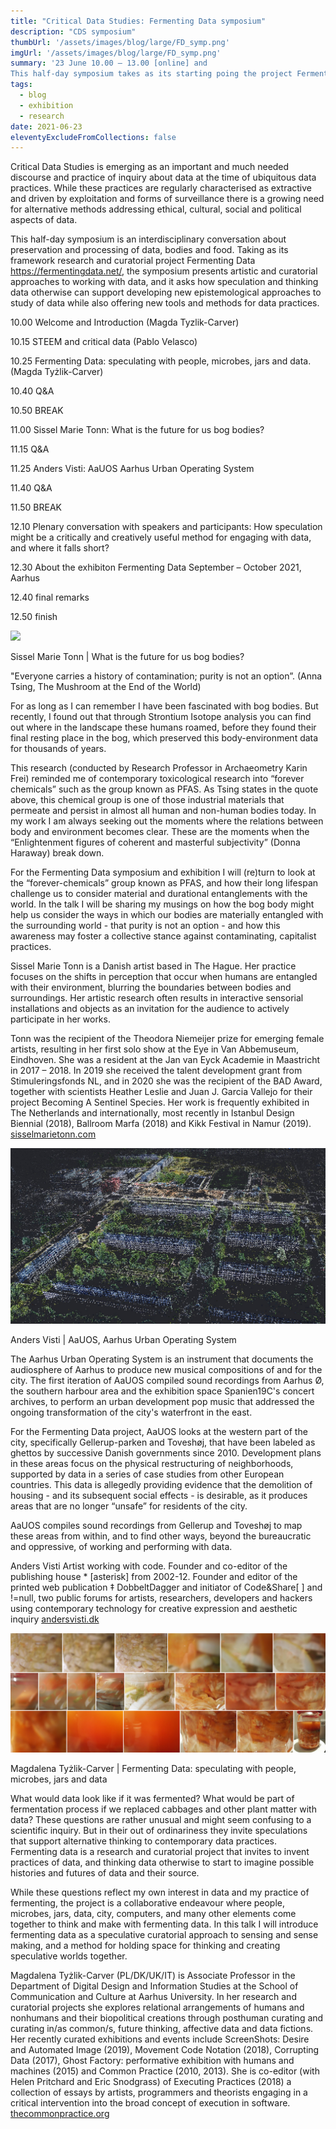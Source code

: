 ```yaml
---
title: "Critical Data Studies: Fermenting Data symposium"
description: "CDS symposium"
thumbUrl: '/assets/images/blog/large/FD_symp.png'
imgUrl: '/assets/images/blog/large/FD_symp.png'
summary: '23 June 10.00 – 13.00 [online] and 
This half-day symposium takes as its starting poing the project Fermenting Data to start an interdisciplinary conversation about preservation and processing of data, bodies, locations, and food..'
tags:
  - blog
  - exhibition
  - research
date: 2021-06-23
eleventyExcludeFromCollections: false
---
```


Critical Data Studies is emerging as an important and much needed discourse and practice of inquiry about data at the time of ubiquitous data practices. While these practices are regularly characterised as extractive and driven by exploitation and forms of surveillance there is a growing need for alternative methods addressing ethical, cultural, social and political aspects of data. 

This half-day symposium is an interdisciplinary conversation about preservation and processing of data, bodies and food. Taking as its framework research and curatorial project Fermenting Data https://fermentingdata.net/, the symposium presents artistic and curatorial approaches to working with data, and it asks how speculation and thinking data otherwise can support developing new epistemological approaches to study of data while also offering new tools and methods for data practices.

10.00 Welcome and Introduction (Magda Tyzlik-Carver)

10.15 STEEM and critical data (Pablo Velasco)

10.25 Fermenting Data: speculating with people, microbes, jars and data. (Magda Tyżlik-Carver)

10.40 Q&A

10.50 BREAK

11.00 Sissel Marie Tonn: What is the future for us bog bodies?

11.15 Q&A

11.25 Anders Visti: AaUOS Aarhus Urban Operating System

11.40 Q&A

11.50 BREAK

12.10 Plenary conversation with speakers and participants: How speculation might be a critically and creatively useful method for engaging with data, and where it falls short?

12.30 About the exhibiton Fermenting Data September – October 2021, Aarhus

12.40 final remarks

12.50 finish

<div class="columnImage">
  <img src="/assets/images/blog/large/Swamp_Underground.png"/>
  <div class="photoCreditNew"></div>
  </div>

Sissel Marie Tonn | What is the future for us bog bodies?


"Everyone carries a history of contamination; purity is not an option”.
(Anna Tsing, The Mushroom at the End of the World)

For as long as I can remember I have been fascinated with bog bodies. But recently, I found out that through Strontium Isotope analysis you can find out where in the landscape these humans roamed, before they found their final resting place in the bog, which preserved this body-environment data for thousands of years.

This research (conducted by Research Professor in Archaeometry Karin Frei) reminded me of contemporary toxicological research into “forever chemicals” such as the group known as PFAS. As Tsing states in the quote above, this chemical group is one of those industrial materials that permeate and persist in almost all human and non-human bodies today. In my work I am always seeking out the moments where the relations between body and environment becomes clear. These are the moments when the “Enlightenment figures of coherent and masterful subjectivity” (Donna Haraway) break down.

For the Fermenting Data symposium and exhibition I will (re)turn to look at the “forever-chemicals” group known as PFAS, and how their long lifespan challenge us to consider material and durational entanglements with the world. In the talk I will be sharing my musings on how the bog body might help us consider the ways in which our bodies are materially entangled with the surrounding world - that purity is not an option - and how this awareness may foster a collective stance against contaminating, capitalist practices.

Sissel Marie Tonn is a Danish artist based in The Hague. Her practice focuses on the shifts in perception that occur when humans are entangled with their environment, blurring the boundaries between bodies and surroundings. Her artistic research often results in interactive sensorial installations and objects as an invitation for the audience to actively participate in her works.

Tonn was the recipient of the Theodora Niemeijer prize for emerging female artists, resulting in her first solo show at the Eye in Van Abbemuseum, Eindhoven. She was a resident at the Jan van Eyck Academie in Maastricht in 2017 – 2018. In 2019 she received the talent development grant from Stimuleringsfonds NL, and in 2020 she was the recipient of the BAD Award, together with scientists Heather Leslie and Juan J. Garcia Vallejo for their project Becoming A Sentinel Species. Her work is frequently exhibited in The Netherlands and internationally, most recently in Istanbul Design Biennial (2018), Ballroom Marfa (2018) and Kikk Festival in Namur (2019). [sisselmarietonn.com](https://sisselmarietonn.com/)

<div class="columnImage">
  <img src="/assets/images/blog/large/AV_symp.jpg"/>
  <div class="photoCreditNew"></div> 
</div>

Anders Visti | AaUOS, Aarhus Urban Operating System

The Aarhus Urban Operating System is an instrument that documents the audiosphere of Aarhus to produce new musical compositions of and for the city. The first iteration of AaUOS compiled sound recordings from Aarhus Ø, the southern harbour area and the exhibition space Spanien19C's concert archives, to perform an urban development pop music that addressed the ongoing transformation of the city's waterfront in the east.

For the Fermenting Data project, AaUOS looks at the western part of the city, specifically Gellerup-parken and Toveshøj, that have been labeled as ghettos by successive Danish governments since 2010. Development plans in these areas focus on the physical restructuring of neighborhoods, supported by data in a series of case studies from other European countries. This data is allegedly providing evidence that the demolition of housing - and its subsequent social effects - is desirable, as it produces areas that are no longer “unsafe” for residents of the city.

AaUOS compiles sound recordings from Gellerup and Toveshøj to map these areas from within, and to find other ways, beyond the bureaucratic and oppressive, of working and performing with data.

Anders Visti Artist working with code. Founder and co-editor of the publishing house * [asterisk] from 2002-12. Founder and editor of the printed web publication ‡ DobbeltDagger and initiator of Code&Share[ ] and !=null, two public forums for artists, researchers, developers and hackers using contemporary technology for creative expression and aesthetic inquiry [andersvisti.dk](https://andersvisti.dk/) 

<div class="columnImage">
  <img src="/assets/images/blog/large/FD_symp.png"/>
  <div class="photoCreditNew"></div>  
</div>

Magdalena Tyżlik-Carver | Fermenting Data: speculating with people, microbes, jars and data

What would data look like if it was fermented? What would be part of fermentation process if we replaced cabbages and other plant matter with data? These questions are rather unusual and might seem confusing to a scientific inquiry. But in their out of ordinariness they invite speculations that support alternative thinking to contemporary data practices. Fermenting data is a research and curatorial project that invites to invent practices of data, and thinking data otherwise to start to imagine possible histories and futures of data and their source.

While these questions reflect my own interest in data and my practice of fermenting, the project is a  collaborative endeavour where people, microbes, jars, data, city, computers, and many other elements come together to think and make with fermenting data. In this talk I will introduce fermenting data as a speculative curatorial approach to sensing and sense making, and a method for holding space for thinking and creating speculative worlds together. 

Magdalena Tyżlik-Carver (PL/DK/UK/IT) is Associate Professor in the Department of Digital Design and Information Studies at the School of Communication and Culture at Aarhus University. In her research and curatorial projects she explores relational arrangements of humans and nonhumans and their biopolitical creations through posthuman curating and curating in/as common/s, future thinking, affective data and data fictions. Her recently curated exhibitions and events include ScreenShots: Desire and Automated Image (2019), Movement Code Notation (2018), Corrupting Data (2017), Ghost Factory: performative exhibition with humans and machines (2015) and Common Practice (2010, 2013). She is co-editor (with Helen Pritchard and Eric Snodgrass) of Executing Practices (2018) a collection of essays by artists, programmers and theorists engaging in a critical intervention into the broad concept of execution in software. [thecommonpractice.org](https://thecommonpractice.org/)


